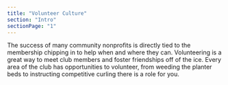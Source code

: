 ```yaml
---
title: "Volunteer Culture"
section: "Intro"
sectionPage: "1"
---
```


The success of many community nonprofits is directly tied to the membership chipping in to help when and where they can. Volunteering is a great way to meet club members and foster friendships off of the ice. Every area of the club has opportunities to volunteer, from weeding the planter beds to instructing competitive curling there is a role for you.
